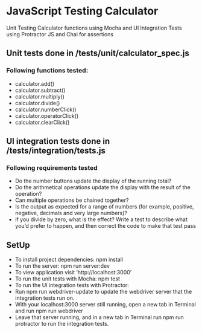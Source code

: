 # JavaScript Testing Calculator

Unit Testing Calculator functions using Mocha and UI Integration Tests using Protractor JS and Chai for assertions


## Unit tests done in /tests/unit/calculator_spec.js

### Following functions tested:

* calculator.add() 
* calculator.subtract() 
* calculator.multiply() 
* calculator.divide() 
* calculator.numberClick() 
* calculator.operatorClick()
* calculator.clearClick() 

## UI integration tests done in /tests/integration/tests.js

### Following requirements tested

* Do the number buttons update the display of the running total?
* Do the arithmetical operations update the display with the result of the operation?
* Can multiple operations be chained together?
* Is the output as expected for a range of numbers (for example, positive, negative, decimals and very large numbers)?
* if you divide by zero, what is the effect? Write a test to describe what you’d prefer to happen, and then correct the code to make that test pass 

## SetUp

* To install project dependencies: npm install
* To run the server: npm run server:dev
* To view application visit ‘http://localhost:3000’
* To run the unit tests with Mocha: npm test
* To run the UI integration tests with Protractor:
* Run npm run webdriver-update to update the webdriver server that the integration tests run on.
* With your localhost:3000 server still running, open a new tab in Terminal and run npm run webdriver
* Leave that server running, and in a new tab in Terminal run npm run protractor to run the integration tests.

